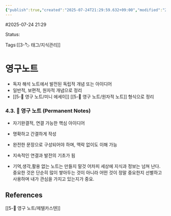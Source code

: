 ```yaml
---
{"publish":true,"created":"2025-07-24T21:29:59.632+09:00","modified":"2025-08-01T00:19:45.523+09:00","cssclasses":""}
---
```


#2025-07-24 21:29

Status: 

Tags:[[3-🏷️ 태그/지식관리]]

# 영구노트
- 독자 해석 노트에서 발전된 독립적 개념 또는 아이디어
- 일반적, 보편적, 원자적 개념으로 정리
- [[5-💎 영구 노트/미니 에세이]] [[5-💎 영구 노트/원자적 노트]] 형식으로 정리

### 4.3. 🌳 영구 노트 (Permanent Notes)

- 자기완결적, 연결 가능한 핵심 아이디어
- 명확하고 간결하게 작성
- 완전한 문장으로 구성되어야 하며, 맥락 없이도 이해 가능
- 지속적인 연결과 발전의 기초가 됨

- 기억,생각,활용 없는 노트는 만들지 말것
어차피 세상에 지식과 정보는 넘쳐 난다. 중요한 것은 단순히 많이 쌓아두는 것이 아니라 어떤 것이 정말 중요한지 선별하고 사용하며 내가 관심을 가지고 있는지가 중요.



## References
 [[5-💎 영구 노트/제텔카스텐]]